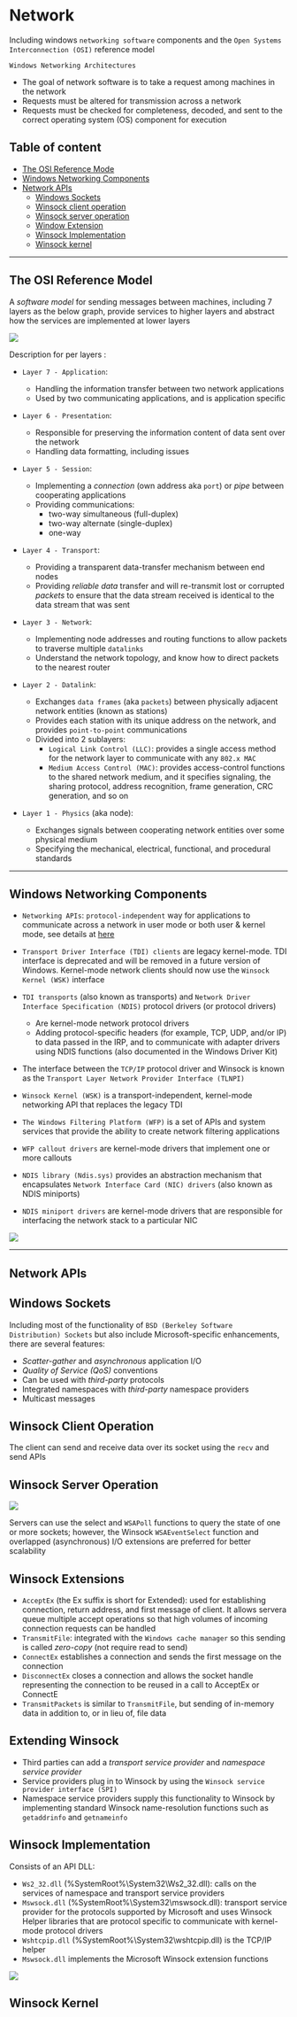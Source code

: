 # Network

Including windows `networking software` components and the `Open Systems 
Interconnection (OSI)` reference model

`Windows Networking Architectures`
- The goal of network software is to take a request among machines in the network
- Requests must be altered for transmission across a network
- Requests  must be checked for completeness, decoded, and sent to the correct operating system (OS) component for execution

## Table of content
- [The OSI Reference Mode](#the-osi-reference-model)
- [Windows Networking Components](#windows-networking-components)
- [Network APIs](#network-apis)
    - [Windows Sockets](#windows-sockets)
    - [Winsock client operation](#winsock-client-operation)
    - [Winsock server operation](#winsock-server-operation)
    - [Window Extension](#extending-winsock)
    - [Winsock Implementation](#winsock-implementation)
    - [Winsock kernel](#winsock-kernel)

---

## The OSI Reference Model

A *software model* for sending 
messages between machines, including 7 layers as the below graph, provide services to higher layers and abstract how the services are implemented at lower layers

![](https://i.ibb.co/JzMCVWV/Screenshot-2023-02-20-095447.png)

Description for per layers :
- `Layer 7 - Application`: 
    - Handling the information transfer between two network applications
    - Used by two communicating applications, and is application specific

- `Layer 6 - Presentation`:
    - Responsible for preserving the information content of data sent over the network
    - Handling data formatting, including issues

- `Layer 5 - Session`:
    - Implementing a *connection* (own address aka `port`) or *pipe* between cooperating applications
    - Providing communications:
        - two-way simultaneous (full-duplex)
        - two-way alternate (single-duplex)
        - one-way

- `Layer 4 - Transport`:
    - Providing a transparent data-transfer mechanism between end nodes
    - Providing *reliable data* transfer and will re-transmit lost or corrupted *packets* to ensure that the data stream received is identical to the data stream that was sent

- `Layer 3 - Network`: 
    - Implementing node addresses and routing functions to allow 
packets to traverse multiple `datalinks`
    - Understand the network topology, and know how to direct packets to the nearest router

- `Layer 2 - Datalink`:
    - Exchanges `data frames` (aka `packets`) between physically adjacent network entities (known as stations) 
    - Provides each station with its unique address on the network, and provides `point-to-point` communications 
    - Divided into 2 sublayers: 
        - `Logical Link Control (LLC)`: provides a single access method for the network layer to communicate with any 
`802.x MAC`
        - `Medium Access Control (MAC)`: provides 
access-control functions to the shared network medium, and it specifies signaling, the sharing 
protocol, address recognition, frame generation, CRC generation, and so on

- `Layer 1 - Physics` (aka node): 
    - Exchanges signals between cooperating network entities over some physical medium 
    - Specifying the mechanical, electrical, functional, and procedural standards 

---

## Windows Networking Components

- `Networking APIs`: `protocol-independent` way for applications to communicate across 
a network in user mode or both user & kernel mode, see details at [here](https://blogs.windows.com/windowsdeveloper/2015/07/02/networking-api-improvements-in-windows-10/)

- `Transport Driver Interface (TDI) clients` are legacy kernel-mode. TDI interface is deprecated and will be removed in a future version of Windows. Kernel-mode network 
clients should now use the `Winsock Kernel (WSK)` interface

- `TDI transports` (also known as transports) and `Network Driver Interface Specification (NDIS)` 
protocol drivers (or protocol drivers) 
    - Are kernel-mode network protocol drivers
    - Adding protocol-specific headers (for example, TCP, UDP, and/or IP) to data passed in the IRP, and to communicate with adapter drivers using NDIS functions (also documented in the Windows Driver Kit)

- The interface between the `TCP/IP` protocol driver and Winsock is known as the `Transport Layer Network Provider Interface (TLNPI)`

- `Winsock Kernel (WSK)` is a transport-independent, kernel-mode networking API that replaces 
the legacy TDI

- `The Windows Filtering Platform (WFP)` is a set of APIs and system services that provide the ability to create network filtering applications

- `WFP callout drivers` are kernel-mode drivers that implement one or more callouts

- `NDIS library (Ndis.sys)` provides an abstraction mechanism that encapsulates `Network Interface Card (NIC) drivers` (also known as NDIS miniports)

- `NDIS miniport drivers` are kernel-mode drivers that are responsible for interfacing the network stack to a particular NIC

![](https://i.ibb.co/cLq3zsw/Screenshot-2023-02-20-114922.png)

---

## Network APIs

## Windows Sockets

Including most of the functionality of `BSD (Berkeley Software Distribution) Sockets` but also include Microsoft-specific enhancements, there are several features:
- *Scatter-gather* and *asynchronous* application I/O
- *Quality of Service (QoS)* conventions
- Can be used with *third-party* protocols
- Integrated namespaces with *third-party* namespace providers
- Multicast messages

## Winsock Client Operation

The client can send and receive data over its socket using the `recv` and send APIs

## Winsock Server Operation

![](https://i.ibb.co/4WHmsc3/Screenshot-2023-02-21-134143.png)

Servers can use the select and `WSAPoll` functions to query the state of one or more sockets; however, the Winsock `WSAEventSelect` function and overlapped (asynchronous) I/O extensions are preferred for better scalability

## Winsock Extensions

- `AcceptEx` (the Ex suffix is short for Extended): used for establishing connection, return address, and first message of client. It allows servera queue multiple accept 
operations so that high volumes of incoming connection requests can be handled
- `TransmitFile`:  integrated with the `Windows cache manager` so this sending is called *zero-copy* (not require read to send)
- `ConnectEx` establishes a connection and sends the first message on the connection
- `DisconnectEx` closes a connection and allows the socket handle representing the connection to be reused in a call to AcceptEx or ConnectE
- `TransmitPackets` is similar to `TransmitFile`, but sending of in-memory data in addition to, or in lieu of, file data

## Extending Winsock

- Third parties can add a *transport service provider* and *namespace service provider*
- Service providers plug in to Winsock by using the `Winsock service provider interface (SPI)`
- Namespace service providers supply this functionality to Winsock by implementing 
standard Winsock name-resolution functions such as `getaddrinfo` and `getnameinfo`

## Winsock Implementation

Consists of an API DLL:
- `Ws2_32.dll` (%SystemRoot%\System32\Ws2_32.dll): calls on the services of namespace and transport service providers
- `Mswsock.dll` (%SystemRoot%\System32\mswsock.dll): transport service provider for the protocols supported by Microsoft and uses Winsock Helper
libraries that are protocol specific to communicate with kernel-mode protocol drivers
- `Wshtcpip.dll` (%SystemRoot%\System32\wshtcpip.dll) is the TCP/IP helper
- `Mswsock.dll` implements the 
Microsoft Winsock extension functions

![](https://i.ibb.co/gVky5dr/Screenshot-2023-02-21-142429.png)

## Winsock Kernel

